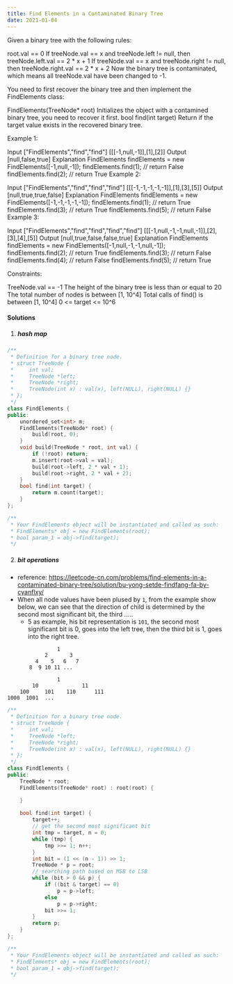 ```yaml
---
title: Find Elements in a Contaminated Binary Tree
date: 2021-01-04
---
```

Given a binary tree with the following rules:

root.val == 0
If treeNode.val == x and treeNode.left != null, then treeNode.left.val == 2 * x + 1
If treeNode.val == x and treeNode.right != null, then treeNode.right.val == 2 * x + 2
Now the binary tree is contaminated, which means all treeNode.val have been changed to -1.

You need to first recover the binary tree and then implement the FindElements class:

FindElements(TreeNode* root) Initializes the object with a contamined binary tree, you need to recover it first.
bool find(int target) Return if the target value exists in the recovered binary tree.
 

Example 1:



Input
["FindElements","find","find"]
[[[-1,null,-1]],[1],[2]]
Output
[null,false,true]
Explanation
FindElements findElements = new FindElements([-1,null,-1]); 
findElements.find(1); // return False 
findElements.find(2); // return True 
Example 2:



Input
["FindElements","find","find","find"]
[[[-1,-1,-1,-1,-1]],[1],[3],[5]]
Output
[null,true,true,false]
Explanation
FindElements findElements = new FindElements([-1,-1,-1,-1,-1]);
findElements.find(1); // return True
findElements.find(3); // return True
findElements.find(5); // return False
Example 3:



Input
["FindElements","find","find","find","find"]
[[[-1,null,-1,-1,null,-1]],[2],[3],[4],[5]]
Output
[null,true,false,false,true]
Explanation
FindElements findElements = new FindElements([-1,null,-1,-1,null,-1]);
findElements.find(2); // return True
findElements.find(3); // return False
findElements.find(4); // return False
findElements.find(5); // return True
 

Constraints:

TreeNode.val == -1
The height of the binary tree is less than or equal to 20
The total number of nodes is between [1, 10^4]
Total calls of find() is between [1, 10^4]
0 <= target <= 10^6

#### Solutions

1. ##### hash map

```cpp
/**
 * Definition for a binary tree node.
 * struct TreeNode {
 *     int val;
 *     TreeNode *left;
 *     TreeNode *right;
 *     TreeNode(int x) : val(x), left(NULL), right(NULL) {}
 * };
 */
class FindElements {
public:
    unordered_set<int> m;
    FindElements(TreeNode* root) {
        build(root, 0);
    }
    void build(TreeNode * root, int val) {
        if (!root) return;
        m.insert(root->val = val);
        build(root->left, 2 * val + 1);
        build(root->right, 2 * val + 2);
    }
    bool find(int target) {
        return m.count(target);
    }
};

/**
 * Your FindElements object will be instantiated and called as such:
 * FindElements* obj = new FindElements(root);
 * bool param_1 = obj->find(target);
 */
```

2. ##### bit operations

- reference: https://leetcode-cn.com/problems/find-elements-in-a-contaminated-binary-tree/solution/bu-yong-setde-findfang-fa-by-cyanflxy/
- When all node values have been plused by `1`, from the example show below, we can see that the direction of child is determined by the second most significant bit, the third .....
    - 5 as example, his bit representation is `101`, the second most significant bit is 0, goes into the left tree, then the third bit is 1, goes into the right tree.

```
                1
            2       3
         4    5   6   7
       8  9 10 11 ...

                1
        10              11
    100     101    110      111
1000  1001  ...

```

```cpp
/**
 * Definition for a binary tree node.
 * struct TreeNode {
 *     int val;
 *     TreeNode *left;
 *     TreeNode *right;
 *     TreeNode(int x) : val(x), left(NULL), right(NULL) {}
 * };
 */
class FindElements {
public:
    TreeNode * root;
    FindElements(TreeNode* root) : root(root) {

    }
    
    bool find(int target) {
        target++;
        // get the second most significant bit
        int tmp = target, n = 0;
        while (tmp) {
            tmp >>= 1; n++;
        }
        int bit = (1 << (n - 1)) >> 1;
        TreeNode * p = root;
        // searching path based on MSB to LSB
        while (bit > 0 && p) {
            if ((bit & target) == 0)
                p = p->left;
            else
                p = p->right;
            bit >>= 1;
        }
        return p;
    }
};

/**
 * Your FindElements object will be instantiated and called as such:
 * FindElements* obj = new FindElements(root);
 * bool param_1 = obj->find(target);
 */
```